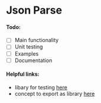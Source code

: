 # Json Parse

#### Todo:
- [ ] Main functionality
- [ ] Unit testing
- [ ] Examples
- [ ] Documentation

#### Helpful links:
- libary for testing [here](https://levelofindirection.com/blog/unit-testing-in-cpp-and-objective-c-just-got-easier.html)
- concept to export as library [here](https://www.geeksforgeeks.org/how-do-i-create-a-library-in-cpp/)
